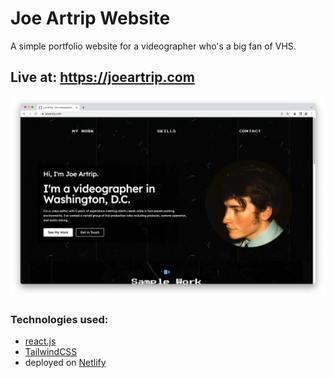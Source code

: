 # Joe Artrip Website

A simple portfolio website for a videographer who's a big fan of VHS.

## Live at: https://joeartrip.com

![Screenshot of Joe Artrip's Portfolio Website](screenshots/landing-page-screenshot.webp?raw=true)

### Technologies used:

- [react.js](https://reactjs.org/)
- [TailwindCSS](https://tailwindcss.com/)
- deployed on [Netlify](https://www.netlify.com)
